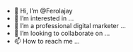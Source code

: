- 👋 Hi, I’m @Ferolajay
- 👀 I’m interested in ...
- 🌱 I’m a professional digital marketer ...
- 💞️ I’m looking to collaborate on ...
- 📫 How to reach me ...

<!---
Ferolajay/Ferolajay is a ✨ special ✨ repository because its `README.md` (this file) appears on your GitHub profile.
You can click the Preview link to take a look at your changes.
--->
